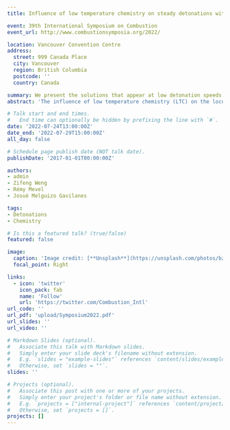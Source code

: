 ```yaml
---
title: Influence of low temperature chemistry on steady detonations with curvature losses

event: 39th International Symposium on Combustion
event_url: http://www.combustionsymposia.org/2022/

location: Vancouver Convention Centre
address:
  street: 999 Canada Place
  city: Vancouver
  region: British Columbia
  postcode: ''
  country: Canada

summary: We present the solutions that appear at low detonation speeds when considering low temperature chemistry of DME.
abstract: 'The influence of low temperature chemistry (LTC) on the locus of steady solutions predicted by a ZND model with curvature losses and detailed kinetics was assessed using undiluted / CO2-diluted stoichiometric DME-O2 mixtures. Results show (i) the existence of an additional critical point at large velocity deficits when the LTC sub-mechanism is included in the reaction model, and (ii) a shift in the criticality from small to large velocity deficits as CO2-dilution is increased. Detailed thermo-chemical analyses revealed the importance of LTC in enabling an increased resistance to losses at large velocity deficits. LTC results in a temperature increase of ∼ 200 K at the beginning of the reaction zone that activates the intermediate and high temperature reactions, thereafter leading to the main heat release stage. Without a process that replenishes the OH radical pool at postshock temperatures below 1000 K the critical point at large velocity deficits ceases to exist.'

# Talk start and end times.
#   End time can optionally be hidden by prefixing the line with `#`.
date: '2022-07-24T13:00:00Z'
date_end: '2022-07-29T15:00:00Z'
all_day: false

# Schedule page publish date (NOT talk date).
publishDate: '2017-01-01T00:00:00Z'

authors: 
- admin
- Zifeng Weng
- Rémy Mevel
- Josué Melguizo Gavilanes

tags:
- Detonations
- Chemistry

# Is this a featured talk? (true/false)
featured: false

image:
  caption: 'Image credit: [**Unsplash**](https://unsplash.com/photos/bzdhc5b3Bxs)'
  focal_point: Right

links:
  - icon: 'twitter'
    icon_pack: fab
    name: 'Follow'
    url: 'https://twitter.com/Combustion_Intl'
url_code: ''
url_pdf: 'upload/Symposium2022.pdf'
url_slides: ''
url_video: ''

# Markdown Slides (optional).
#   Associate this talk with Markdown slides.
#   Simply enter your slide deck's filename without extension.
#   E.g. `slides = "example-slides"` references `content/slides/example-slides.md`.
#   Otherwise, set `slides = ""`.
slides: ''

# Projects (optional).
#   Associate this post with one or more of your projects.
#   Simply enter your project's folder or file name without extension.
#   E.g. `projects = ["internal-project"]` references `content/project/deep-learning/index.md`.
#   Otherwise, set `projects = []`.
projects: []
---
```

